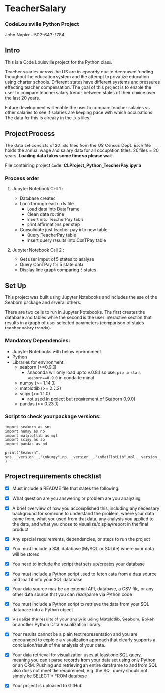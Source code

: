 # TeacherSalary
### **CodeLouisville Python Project**
John Napier - 502-643-2784

## Intro
This is a Code Louisville project for the Python class.

Teacher salaries across the US are in jepeordy due to decreased funding thoughout the education system and the attempt to privatize education using charter schools. Different states have different systems and pressures effecting teacher compensation.  The goal of this project is to enable the user to compare teacher salary trends between states of their choice over the last 20 years.  

Future development will enable the user to compare teacher salaries vs other salaries to see if salaries are keeping pace with which occupations.  The data for this is already in the .xls files.
 
## Project Process
The data set consists of 20 .xls files from the US Census Dept.  Each file holds the annual wage and salary data for all occupation  titles.  20 files = 20 years. __Loading data takes some time so please wait__

File containing project code: **CLProject_Python_TeacherPay.ipynb**

### Process order
1. Jupyter Notebook Cell 1 :
    - Database created
    - Loop through each .xls file 
        - Load data into DataFrame
        - Clean data routine
        - Insert into TeacherPay table
        - print affirmations per step
    - Consolidate just teacher pay into new table
        - Query TeacherPay table
        - Insert query results into ConTPay table

2. Jupyter Notebook Cell 2 :
    - Get user imput of 5 states to analyse
    - Query ConTPay for 5 state data
    - Display line graph comparing 5 states
    


## Set Up
This project was built using Jupyter Notebooks and includes the use of the Seaborn package and several others.  

There are two cells to run in Jupyter Notebooks.  The first creates the database and tables while the second is the user interactive section that results in a graph of user selected parameters (comparison of states teacher salary trends).

### Mandatory Dependencies:
* Jupyter Notebooks with below environment
* Python
* Libraries for environment:
    *  seaborn (>=0.9.0)  
        * Anaconda will only load up to v.0.8.1 so use:
        ```pip install seaborn==0.9.0``` in conda terminal
    * numpy (>= 1.14.3)
    * matplotlib (>= 2.2.2)
    * scipy (>= 1.1.0) 
        * not used in project but requirement of Seaborn 0.9.0)
    * pandas (>= 0.23.0)

### Script to check your package versions:
```
import seaborn as sns
import numpy as np
import matplotlib as mpl
import scipy as sp
import pandas as pd

print("Seaborn", sns.__version__,"\nNumpy",np.__version__,"\nMatPlotLib",mpl.__version__,"\nScipy",sp.__version__,"\nPandas",pd.__version__ )
```

















## Project requirements checklist

- [x]  Must include a README file that states the following:

- [x]  What question are you answering or problem are you analyzing

- [x]  A brief overview of how you accomplished this, including any necessary background for someone to understand the problem, where your data came from, what you used from that data, any analysis you applied to the data, and what you chose to visualize/display/report in the final product

- [x]   Any special requirements, dependencies, or steps to run the project

- [x]   You must include a SQL database (MySQL or SQLite) where your data will be stored

- [x]   You need to include the script that sets up/creates your database

- [x]   You must include a Python script used to fetch data from a data source and load it into your SQL database

- [x]   Your data source may be an external API, database, a CSV file, or any other data source that you can read/parse via Python code

- [x]   You must include a Python script to retrieve the data from your SQL database into a Python object

- [x]   Visualize the results of your analysis using Matplotlib, Seaborn, Bokeh or another Python Data Visualization library. 

- [x]   Your results cannot be a plain text representation and you 
are encouraged to explore a visualization approach that clearly supports a conclusion/result of the analysis of your data.

- [x]   Your data retrieval for visualization uses at least one SQL query, meaning you can't parse records from your data set using only Python or an ORM. Pushing and retrieving an entire dataframe to and from SQL also does not meet the requirement, e.g. the SQL query should not simply be SELECT * FROM database

- [x]   Your project is uploaded to GitHub